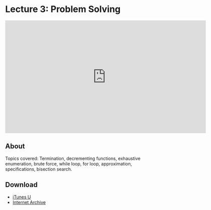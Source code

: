 # Lecture 3: Problem Solving

<iframe width="640" height="360" src="http://www.youtube.com/embed/ggxY20cXql8?feature=player_detailpage" frameborder="0" allowfullscreen></iframe>

## About
Topics covered: Termination, decrementing functions, exhaustive enumeration, brute force, while loop, for loop, approximation, specifications, bisection search.

## Download

- [iTunes U](http://itunes.apple.com/us/itunes-u/lecture-3-problem-solving/id499270153?i=110101035)
- [Internet Archive](http://www.archive.org/download/MIT6.00SCS11/MIT6_00SCS11_lec03_300k.mp4)



